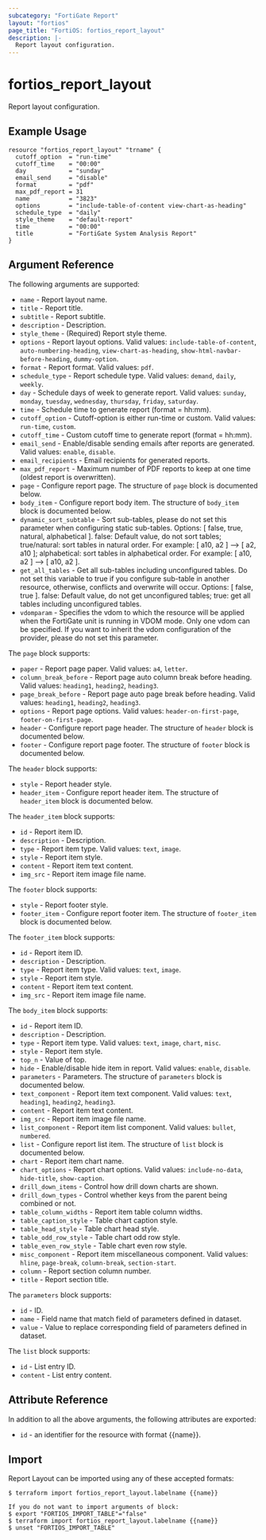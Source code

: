 ```yaml
---
subcategory: "FortiGate Report"
layout: "fortios"
page_title: "FortiOS: fortios_report_layout"
description: |-
  Report layout configuration.
---
```


# fortios_report_layout
Report layout configuration.

## Example Usage

```hcl
resource "fortios_report_layout" "trname" {
  cutoff_option  = "run-time"
  cutoff_time    = "00:00"
  day            = "sunday"
  email_send     = "disable"
  format         = "pdf"
  max_pdf_report = 31
  name           = "3823"
  options        = "include-table-of-content view-chart-as-heading"
  schedule_type  = "daily"
  style_theme    = "default-report"
  time           = "00:00"
  title          = "FortiGate System Analysis Report"
}
```

## Argument Reference

The following arguments are supported:

* `name` - Report layout name.
* `title` - Report title.
* `subtitle` - Report subtitle.
* `description` - Description.
* `style_theme` - (Required) Report style theme.
* `options` - Report layout options. Valid values: `include-table-of-content`, `auto-numbering-heading`, `view-chart-as-heading`, `show-html-navbar-before-heading`, `dummy-option`.
* `format` - Report format. Valid values: `pdf`.
* `schedule_type` - Report schedule type. Valid values: `demand`, `daily`, `weekly`.
* `day` - Schedule days of week to generate report. Valid values: `sunday`, `monday`, `tuesday`, `wednesday`, `thursday`, `friday`, `saturday`.
* `time` - Schedule time to generate report (format = hh:mm).
* `cutoff_option` - Cutoff-option is either run-time or custom. Valid values: `run-time`, `custom`.
* `cutoff_time` - Custom cutoff time to generate report (format = hh:mm).
* `email_send` - Enable/disable sending emails after reports are generated. Valid values: `enable`, `disable`.
* `email_recipients` - Email recipients for generated reports.
* `max_pdf_report` - Maximum number of PDF reports to keep at one time (oldest report is overwritten).
* `page` - Configure report page. The structure of `page` block is documented below.
* `body_item` - Configure report body item. The structure of `body_item` block is documented below.
* `dynamic_sort_subtable` - Sort sub-tables, please do not set this parameter when configuring static sub-tables. Options: [ false, true, natural, alphabetical ]. false: Default value, do not sort tables; true/natural: sort tables in natural order. For example: [ a10, a2 ] --> [ a2, a10 ]; alphabetical: sort tables in alphabetical order. For example: [ a10, a2 ] --> [ a10, a2 ].
* `get_all_tables` - Get all sub-tables including unconfigured tables. Do not set this variable to true if you configure sub-table in another resource, otherwise, conflicts and overwrite will occur. Options: [ false, true ]. false: Default value, do not get unconfigured tables; true: get all tables including unconfigured tables. 
* `vdomparam` - Specifies the vdom to which the resource will be applied when the FortiGate unit is running in VDOM mode. Only one vdom can be specified. If you want to inherit the vdom configuration of the provider, please do not set this parameter.

The `page` block supports:

* `paper` - Report page paper. Valid values: `a4`, `letter`.
* `column_break_before` - Report page auto column break before heading. Valid values: `heading1`, `heading2`, `heading3`.
* `page_break_before` - Report page auto page break before heading. Valid values: `heading1`, `heading2`, `heading3`.
* `options` - Report page options. Valid values: `header-on-first-page`, `footer-on-first-page`.
* `header` - Configure report page header. The structure of `header` block is documented below.
* `footer` - Configure report page footer. The structure of `footer` block is documented below.

The `header` block supports:

* `style` - Report header style.
* `header_item` - Configure report header item. The structure of `header_item` block is documented below.

The `header_item` block supports:

* `id` - Report item ID.
* `description` - Description.
* `type` - Report item type. Valid values: `text`, `image`.
* `style` - Report item style.
* `content` - Report item text content.
* `img_src` - Report item image file name.

The `footer` block supports:

* `style` - Report footer style.
* `footer_item` - Configure report footer item. The structure of `footer_item` block is documented below.

The `footer_item` block supports:

* `id` - Report item ID.
* `description` - Description.
* `type` - Report item type. Valid values: `text`, `image`.
* `style` - Report item style.
* `content` - Report item text content.
* `img_src` - Report item image file name.

The `body_item` block supports:

* `id` - Report item ID.
* `description` - Description.
* `type` - Report item type. Valid values: `text`, `image`, `chart`, `misc`.
* `style` - Report item style.
* `top_n` - Value of top.
* `hide` - Enable/disable hide item in report. Valid values: `enable`, `disable`.
* `parameters` - Parameters. The structure of `parameters` block is documented below.
* `text_component` - Report item text component. Valid values: `text`, `heading1`, `heading2`, `heading3`.
* `content` - Report item text content.
* `img_src` - Report item image file name.
* `list_component` - Report item list component. Valid values: `bullet`, `numbered`.
* `list` - Configure report list item. The structure of `list` block is documented below.
* `chart` - Report item chart name.
* `chart_options` - Report chart options. Valid values: `include-no-data`, `hide-title`, `show-caption`.
* `drill_down_items` - Control how drill down charts are shown.
* `drill_down_types` - Control whether keys from the parent being combined or not.
* `table_column_widths` - Report item table column widths.
* `table_caption_style` - Table chart caption style.
* `table_head_style` - Table chart head style.
* `table_odd_row_style` - Table chart odd row style.
* `table_even_row_style` - Table chart even row style.
* `misc_component` - Report item miscellaneous component. Valid values: `hline`, `page-break`, `column-break`, `section-start`.
* `column` - Report section column number.
* `title` - Report section title.

The `parameters` block supports:

* `id` - ID.
* `name` - Field name that match field of parameters defined in dataset.
* `value` - Value to replace corresponding field of parameters defined in dataset.

The `list` block supports:

* `id` - List entry ID.
* `content` - List entry content.


## Attribute Reference

In addition to all the above arguments, the following attributes are exported:
* `id` - an identifier for the resource with format {{name}}.

## Import

Report Layout can be imported using any of these accepted formats:
```
$ terraform import fortios_report_layout.labelname {{name}}

If you do not want to import arguments of block:
$ export "FORTIOS_IMPORT_TABLE"="false"
$ terraform import fortios_report_layout.labelname {{name}}
$ unset "FORTIOS_IMPORT_TABLE"
```
